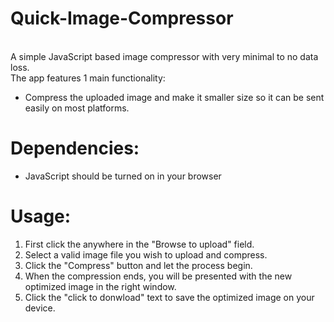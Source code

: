 # Quick-Image-Compressor
 <br>
 A simple JavaScript based image compressor with very minimal to no data loss.
 <br>
 The app features 1 main functionality:
<ul>
 <li>Compress the uploaded image and make it smaller size so it can be sent easily on most platforms.</li>
</ul>

# Dependencies:

<ul>
 <li>JavaScript should be turned on in your browser</li>
</ul>

# Usage:
   1. First click the anywhere in the "Browse to upload" field.
   2. Select a valid image file you wish to upload and compress.
   3. Click the "Compress" button and let the process begin.
   4. When the compression ends, you will be presented with the new optimized image in the right window.
   5. Click the "click to donwload" text to save the optimized image on your device.
